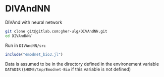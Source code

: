 # DIVAndNN

DIVAnd with neural network


```bash
git clone git@gitlab.com:gher-ulg/DIVAndNN.git
cd DIVAndNN/
```

Run in `DIVAndNN/src`

```julia
include("emodnet_bio3.jl")
```

Data is assumed to be in the directory defined in the environement variable `DATADIR` (`$HOME/tmp/Emodnet-Bio` if this variable is not defined)
